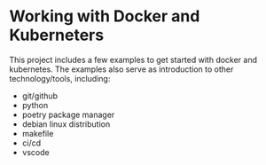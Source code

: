 # Working with Docker and Kuberneters

This project includes a few examples to get started with docker and kubernetes. The examples also serve as introduction to other technology/tools, including:

* git/github
* python
* poetry package manager
* debian linux distribution
* makefile
* ci/cd
* vscode
